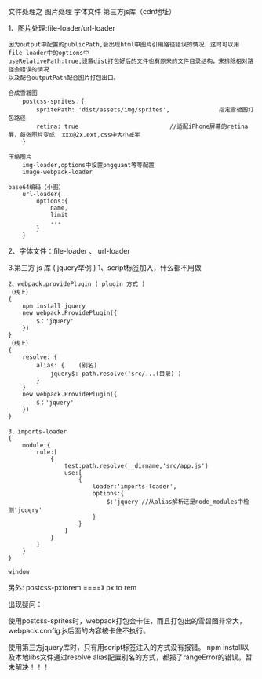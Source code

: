 文件处理之 
    图片处理
    字体文件
    第三方js库（cdn地址）


1、图片处理:file-loader/url-loader

    因为output中配置的publicPath,会出现html中图片引用路径错误的情况，这时可以用file-loader中的options中
    useRelativePath:true,设置dist打包好后的文件也有原来的文件目录结构，来排除相对路径会错误的情况
    以及配合outputPath配合图片打包出口。

    合成雪碧图
        postcss-sprites：{
            spritePath: 'dist/assets/img/sprites',              指定雪碧图打包路径
            retina: true                          //适配iPhone屏幕的retina屏，每张图片变成  xxx@2x.ext,css中大小减半
        }

    压缩图片
        img-loader,options中设置pngquant等等配置
        image-webpack-loader

    base64编码（小图）
        url-loader{
            options:{
                name,
                limit
                ...
            }
        }


2、字体文件：file-loader 、 url-loader

3.第三方 js 库 ( jquery举例 )
    1、script标签加入，什么都不用做

    2、webpack.providePlugin ( plugin 方式 )
    （线上）
    {
        npm install jquery
        new webpack.ProvidePlugin({
            $：'jquery'
        })
    }
    （线上）
    {
        resolve: {
            alias: {    (别名)
                jquery$: path.resolve('src/...(目录)')
            }
        }
        new webpack.ProvidePlugin({
            $：'jquery'
        })
    }
        
    3、imports-loader 
    {
        module:{
            rule:[
                {
                    test:path.resolve(__dirname,'src/app.js')
                    use:[
                        {
                            loader:'imports-loader',
                            options:{
                                $:'jquery'//从alias解析还是node_modules中检测'jquery'
                            }
                        }
                    ]
                }
            ]
        }
    }

    window


另外:
    postcss-pxtorem        ====》 px to rem


出现疑问：

使用postcss-sprites时，webpack打包会卡住，而且打包出的雪碧图非常大，webpack.config.js后面的内容被卡住不执行。


使用第三方jquery库时，只有用script标签注入的方式没有报错。
npm install以及本地libs文件通过resolve alias配置别名的方式，都报了rangeError的错误。暂未解决！！！

